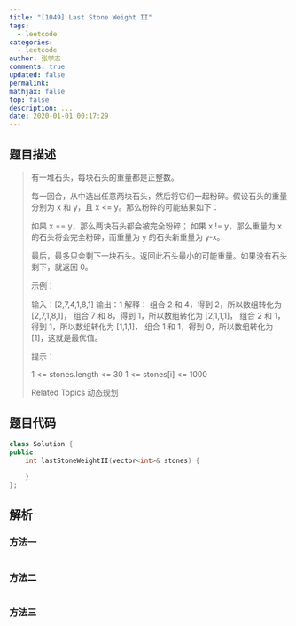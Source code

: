 ```yaml
---
title: "[1049] Last Stone Weight II"
tags:
  - leetcode
categories:
  - leetcode
author: 张学志
comments: true
updated: false
permalink:
mathjax: false
top: false
description: ...
date: 2020-01-01 00:17:29
---
```


## 题目描述

> 有一堆石头，每块石头的重量都是正整数。 
> 
> 每一回合，从中选出任意两块石头，然后将它们一起粉碎。假设石头的重量分别为 x 和 y，且 x <= y。那么粉碎的可能结果如下： 
> 
> 
> 如果 x == y，那么两块石头都会被完全粉碎； 
> 如果 x != y，那么重量为 x 的石头将会完全粉碎，而重量为 y 的石头新重量为 y-x。 
> 
> 
> 最后，最多只会剩下一块石头。返回此石头最小的可能重量。如果没有石头剩下，就返回 0。 
> 
> 
> 
> 示例： 
> 
> 输入：[2,7,4,1,8,1]
> 输出：1
> 解释：
> 组合 2 和 4，得到 2，所以数组转化为 [2,7,1,8,1]，
> 组合 7 和 8，得到 1，所以数组转化为 [2,1,1,1]，
> 组合 2 和 1，得到 1，所以数组转化为 [1,1,1]，
> 组合 1 和 1，得到 0，所以数组转化为 [1]，这就是最优值。
> 
> 
> 
> 
> 提示： 
> 
> 
> 1 <= stones.length <= 30 
> 1 <= stones[i] <= 1000 
> 
> Related Topics 动态规划

## 题目代码

```cpp
class Solution {
public:
    int lastStoneWeightII(vector<int>& stones) {
        
    }
};
```

## 解析

### 方法一

```cpp

```

### 方法二

```cpp

```

### 方法三

```cpp

```


